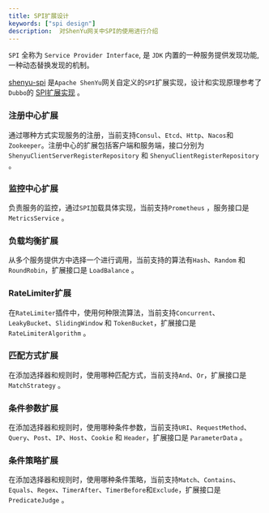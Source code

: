 ```yaml
---
title: SPI扩展设计
keywords: ["spi design"]
description:  对ShenYu网关中SPI的使用进行介绍
---
```


`SPI` 全称为 `Service Provider Interface`, 是 `JDK` 内置的一种服务提供发现功能, 一种动态替换发现的机制。

[shenyu-spi](https://github.com/apache/shenyu/tree/master/shenyu-spi) 是`Apache ShenYu`网关自定义的`SPI`扩展实现，设计和实现原理参考了`Dubbo`的 [SPI扩展实现](https://dubbo.apache.org/zh/docs/v2.7/dev/impls/) 。


### 注册中心扩展

通过哪种方式实现服务的注册，当前支持`Consul`、`Etcd`、`Http`、`Nacos`和`Zookeeper`。注册中心的扩展包括客户端和服务端，接口分别为 `ShenyuClientServerRegisterRepository` 和 `ShenyuClientRegisterRepository` 。

### 监控中心扩展

负责服务的监控，通过`SPI`加载具体实现，当前支持`Prometheus` ，服务接口是 `MetricsService` 。

### 负载均衡扩展

从多个服务提供方中选择一个进行调用，当前支持的算法有`Hash`、`Random` 和 `RoundRobin`，扩展接口是 `LoadBalance` 。


### RateLimiter扩展

在`RateLimiter`插件中，使用何种限流算法，当前支持`Concurrent`、`LeakyBucket`、`SlidingWindow` 和 `TokenBucket`，扩展接口是 `RateLimiterAlgorithm` 。


### 匹配方式扩展

在添加选择器和规则时，使用哪种匹配方式，当前支持`And`、`Or`，扩展接口是 `MatchStrategy` 。


### 条件参数扩展

在添加选择器和规则时，使用哪种条件参数，当前支持`URI`、`RequestMethod`、`Query`、`Post`、`IP`、`Host`、`Cookie` 和 `Header`，扩展接口是 `ParameterData` 。


### 条件策略扩展

在添加选择器和规则时，使用哪种条件策略，当前支持`Match`、`Contains`、`Equals`、`Regex`、`TimerAfter`、`TimerBefore`和`Exclude`，扩展接口是 `PredicateJudge` 。
